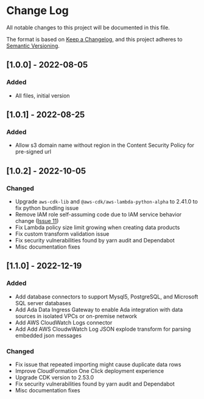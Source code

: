 # Change Log

All notable changes to this project will be documented in this file.

The format is based on [Keep a Changelog](https://keepachangelog.com/en/1.0.0/),
and this project adheres to [Semantic Versioning](https://semver.org/spec/v2.0.0.html).

## [1.0.0] - 2022-08-05

### Added

- All files, initial version

## [1.0.1] - 2022-08-25

### Added

- Allow s3 domain name without region in the Content Security Policy for pre-signed url

## [1.0.2] - 2022-10-05

### Changed

- Upgrade `aws-cdk-lib` and `@aws-cdk/aws-lambda-python-alpha` to 2.41.0 to fix python bundling issue
- Remove IAM role self-assuming code due to IAM service behavior change ([Issue 11](https://github.com/aws-solutions/automated-data-analytics-on-aws/issues/11))
- Fix Lambda policy size limit growing when creating data products
- Fix custom transform validation issue
- Fix security vulnerabilities found by yarn audit and Dependabot
- Misc documentation fixes

## [1.1.0] - 2022-12-19

### Added

- Add database connectors to support Mysql5, PostgreSQL, and Microsoft SQL server databases
- Add Ada Data Ingress Gateway to enable Ada integration with data sources in isolated VPCs or on-premise network
- Add AWS CloudWatch Logs connector
- Add Add AWS CloudwWatch Log JSON explode transform for parsing embedded json messages

### Changed

- Fix issue that repeated importing might cause duplicate data rows
- Improve CloudFormation One Click deployment experience
- Upgrade CDK version to 2.53.0
- Fix security vulnerabilities found by yarn audit and Dependabot
- Misc documentation fixes

